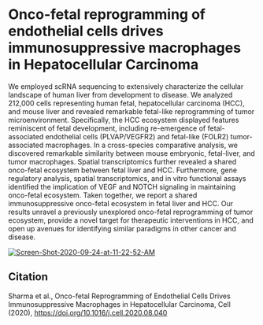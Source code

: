 # Onco-fetal reprogramming of endothelial cells drives immunosuppressive macrophages in Hepatocellular Carcinoma
 We employed scRNA sequencing to extensively characterize the cellular landscape of human liver from development to disease. We analyzed 212,000 cells representing human fetal, hepatocellular carcinoma (HCC), and mouse liver and revealed remarkable fetal-like reprogramming of tumor microenvironment. Specifically, the HCC ecosystem displayed features reminiscent of fetal development, including re-emergence of fetal-associated endothelial cells (PLVAP/VEGFR2) and fetal-like (FOLR2) tumor-associated macrophages. In a cross-species comparative analysis, we discovered remarkable similarity between mouse embryonic, fetal-liver, and tumor macrophages. Spatial transcriptomics further revealed a shared onco-fetal ecosystem between fetal liver and HCC. Furthermore, gene regulatory analysis, spatial transcriptomics, and in vitro functional assays identified the implication of VEGF and NOTCH signaling in maintaining onco-fetal ecosystem. Taken together, we report a shared immunosuppressive onco-fetal ecosystem in fetal liver and HCC. Our results unravel a previously unexplored onco-fetal reprogramming of tumor ecosystem, provide a novel target for therapeutic interventions in HCC, and open up avenues for identifying similar paradigms in other cancer and disease.

<a href="https://ibb.co/FXrtK9F"><img src="https://i.ibb.co/gd2C3Gx/Screen-Shot-2020-09-24-at-11-22-52-AM.png" alt="Screen-Shot-2020-09-24-at-11-22-52-AM" border="0"></a>


## Citation 
Sharma et al., Onco-fetal Reprogramming of Endothelial Cells Drives Immunosuppressive Macrophages in Hepatocellular  Carcinoma,  Cell  (2020),  https://doi.org/10.1016/j.cell.2020.08.040
